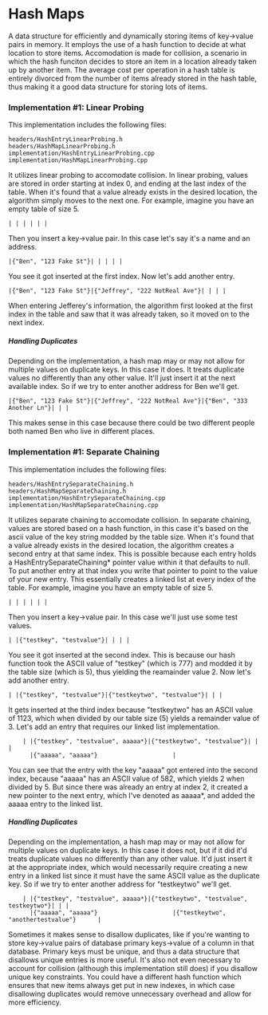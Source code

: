 # Hash Maps
A data structure for efficiently and dynamically storing items of key->value pairs in memory. It employs the use of a hash function to decide at what location to store items. Accomodation is made for collision, a scenario in which the hash funciton decides to store an item in a location already taken up by another item. The average cost per operation in a hash table is entirely divorced from the number of items already stored in the hash table, thus making it a good data structure for storing lots of items.

### Implementation #1: Linear Probing
This implementation includes the following files:
```
headers/HashEntryLinearProbing.h
headers/HashMapLinearProbing.h
implementation/HashEntryLinearProbing.cpp
implementation/HashMapLinearProbing.cpp
```
It utilizes linear probing to accomodate collision. In linear probing, values are stored in order starting at index 0, and ending at the last index of the table. When it's found that a value already exists in the desired location, the algorithm simply moves to the next one. For example, imagine you have an empty table of size 5.
```
| | | | | |
```
Then you insert a key->value pair. In this case let's say it's a name and an address.
```
|{"Ben", "123 Fake St"}| | | | |
```
You see it got inserted at the first index. Now let's add another entry.
```
|{"Ben", "123 Fake St"}|{"Jeffrey", "222 NotReal Ave"}| | | |
```
When entering Jefferey's information, the algorithm first looked at the first index in the table and saw that it was already taken, so it moved on to the next index.
##### Handling Duplicates
Depending on the implementation, a hash map may or may not allow for multiple values on duplicate keys. In this case it does. It treats duplicate values no differently than any other value. It'll just insert it at the next available index. So if we try to enter another address for Ben we'll get.
```
|{"Ben", "123 Fake St"}|{"Jeffrey", "222 NotReal Ave"}|{"Ben", "333 Another Ln"}| | |
```
This makes sense in this case because there could be two different people both named Ben who live in different places.

### Implementation #1: Separate Chaining
This implementation includes the following files:
```
headers/HashEntrySeparateChaining.h
headers/HashMapSeparateChaining.h
implementation/HashEntrySeparateChaining.cpp
implementation/HashMapSeparateChaining.cpp
```
It utilizes separate chaining to accomodate collision. In separate chaining, values are stored based on a hash function, in this case it's based on the ascii value of the key string modded by the table size. When it's found that a value already exists in the desired location, the algorithm creates a second entry at that same index. This is possible because each entry holds a HashEntrySeparateChaining* pointer value within it that defaults to null. To put another entry at that index you write that pointer to point to the value of your new entry. This essentially creates a linked list at every index of the table. For example, imagine you have an empty table of size 5.
```
| | | | | |
```
Then you insert a key->value pair. In this case we'll just use some test values.
```
| |{"testkey", "testvalue"}| | | |
```
You see it got inserted at the second index. This is because our hash function took the ASCII value of "testkey" (which is 777) and modded it by the table size (which is 5), thus yielding the reamainder value 2. Now let's add another entry.
```
| |{"testkey", "testvalue"}|{"testkeytwo", "testvalue"}| | |
```
It gets inserted at the third index because "testkeytwo" has an ASCII value of 1123, which when divided by our table size (5) yields a remainder value of 3. Let's add an entry that requires our linked list implementation.
```
    | |{"testkey", "testvalue", aaaaa*}|{"testkeytwo", "testvalue"}| | |
      |{"aaaaa", "aaaaa"}                     |
 ```
 You can see that the entry with the key "aaaaa" got entered into the second index, because "aaaaa" has an ASCII value of 582, which yields 2 when divided by 5. But since there was already an entry at index 2, it created a new pointer to the next entry, which I've denoted as aaaaa*, and added the aaaaa entry to the linked list.
##### Handling Duplicates
Depending on the implementation, a hash map may or may not allow for multiple values on duplicate keys. In this case it does not, but if it did it'd treats duplicate values no differently than any other value. It'd just insert it at the appropriate index, which would necessarily require creating a new entry in a linked list since it must have the same ASCII value as the duplicate key. So if we try to enter another address for "testkeytwo" we'll get.
```
    | |{"testkey", "testvalue", aaaaa*}|{"testkeytwo", "testvalue", testkeytwo*}| | |
      |{"aaaaa", "aaaaa"}                     |{"testkeytwo", "anothertestvalue"}      |
 ```
Sometimes it makes sense to disallow duplicates, like if you're wanting to store key->value pairs of database primary keys->value of a column in that database. Primary keys must be unique, and thus a data structure that disallows unique entries is more useful. It's also not even necessary to account for collision (although this implementation still does) if you disallow unique key constraints. You could have a different hash function which ensures that new items always get put in new indexes, in which case disallowing duplicates would remove unnecessary overhead and allow for more efficiency.

